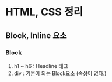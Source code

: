 # HTML, CSS 정리
## Block, Inline 요소
### Block
1. h1 ~ h6 : Headline 태그
2. div : 기본이 되는 Block요소 (속성이 없다.)
